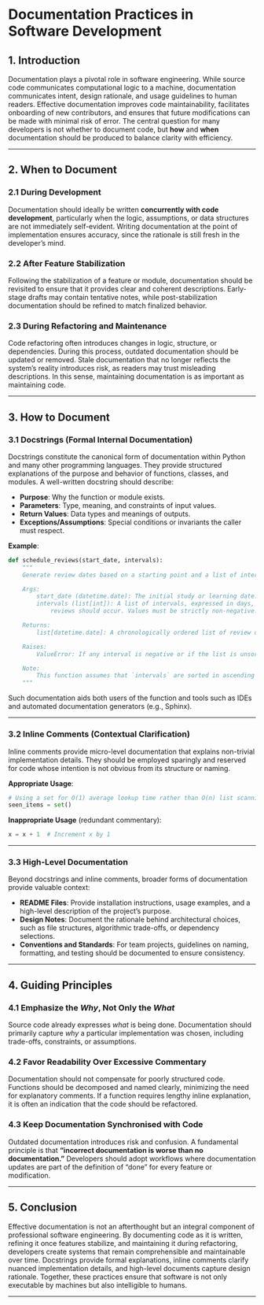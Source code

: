 # Documentation Practices in Software Development

## 1. Introduction

Documentation plays a pivotal role in software engineering. While source code communicates computational logic to a machine, documentation communicates intent, design rationale, and usage guidelines to human readers. Effective documentation improves code maintainability, facilitates onboarding of new contributors, and ensures that future modifications can be made with minimal risk of error. The central question for many developers is not whether to document code, but **how** and **when** documentation should be produced to balance clarity with efficiency.

---

## 2. When to Document

### 2.1 During Development

Documentation should ideally be written **concurrently with code development**, particularly when the logic, assumptions, or data structures are not immediately self-evident. Writing documentation at the point of implementation ensures accuracy, since the rationale is still fresh in the developer’s mind.

### 2.2 After Feature Stabilization

Following the stabilization of a feature or module, documentation should be revisited to ensure that it provides clear and coherent descriptions. Early-stage drafts may contain tentative notes, while post-stabilization documentation should be refined to match finalized behavior.

### 2.3 During Refactoring and Maintenance

Code refactoring often introduces changes in logic, structure, or dependencies. During this process, outdated documentation should be updated or removed. Stale documentation that no longer reflects the system’s reality introduces risk, as readers may trust misleading descriptions. In this sense, maintaining documentation is as important as maintaining code.

---

## 3. How to Document

### 3.1 Docstrings (Formal Internal Documentation)

Docstrings constitute the canonical form of documentation within Python and many other programming languages. They provide structured explanations of the purpose and behavior of functions, classes, and modules. A well-written docstring should describe:

* **Purpose**: Why the function or module exists.
* **Parameters**: Type, meaning, and constraints of input values.
* **Return Values**: Data types and meanings of outputs.
* **Exceptions/Assumptions**: Special conditions or invariants the caller must respect.

**Example**:

```python
def schedule_reviews(start_date, intervals):
    """
    Generate review dates based on a starting point and a list of intervals.

    Args:
        start_date (datetime.date): The initial study or learning date.
        intervals (list[int]): A list of intervals, expressed in days, at which
            reviews should occur. Values must be strictly non-negative.

    Returns:
        list[datetime.date]: A chronologically ordered list of review dates.

    Raises:
        ValueError: If any interval is negative or if the list is unsorted.

    Note:
        This function assumes that `intervals` are sorted in ascending order.
    """
```

Such documentation aids both users of the function and tools such as IDEs and automated documentation generators (e.g., Sphinx).

---

### 3.2 Inline Comments (Contextual Clarification)

Inline comments provide micro-level documentation that explains non-trivial implementation details. They should be employed sparingly and reserved for code whose intention is not obvious from its structure or naming.

**Appropriate Usage**:

```python
# Using a set for O(1) average lookup time rather than O(n) list scanning
seen_items = set()
```

**Inappropriate Usage** (redundant commentary):

```python
x = x + 1  # Increment x by 1
```

---

### 3.3 High-Level Documentation

Beyond docstrings and inline comments, broader forms of documentation provide valuable context:

* **README Files**: Provide installation instructions, usage examples, and a high-level description of the project’s purpose.
* **Design Notes**: Document the rationale behind architectural choices, such as file structures, algorithmic trade-offs, or dependency selections.
* **Conventions and Standards**: For team projects, guidelines on naming, formatting, and testing should be documented to ensure consistency.

---

## 4. Guiding Principles

### 4.1 Emphasize the *Why*, Not Only the *What*

Source code already expresses *what* is being done. Documentation should primarily capture *why* a particular implementation was chosen, including trade-offs, constraints, or assumptions.

### 4.2 Favor Readability Over Excessive Commentary

Documentation should not compensate for poorly structured code. Functions should be decomposed and named clearly, minimizing the need for explanatory comments. If a function requires lengthy inline explanation, it is often an indication that the code should be refactored.

### 4.3 Keep Documentation Synchronised with Code

Outdated documentation introduces risk and confusion. A fundamental principle is that **“incorrect documentation is worse than no documentation.”** Developers should adopt workflows where documentation updates are part of the definition of “done” for every feature or modification.

---

## 5. Conclusion

Effective documentation is not an afterthought but an integral component of professional software engineering. By documenting code as it is written, refining it once features stabilize, and maintaining it during refactoring, developers create systems that remain comprehensible and maintainable over time. Docstrings provide formal explanations, inline comments clarify nuanced implementation details, and high-level documents capture design rationale. Together, these practices ensure that software is not only executable by machines but also intelligible to humans.

---
